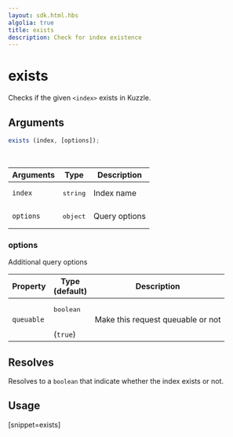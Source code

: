 ```yaml
---
layout: sdk.html.hbs
algolia: true
title: exists
description: Check for index existence
---
```


# exists

Checks if the given `<index>` exists in Kuzzle.

## Arguments

```javascript
exists (index, [options]);
```

<br/>

| Arguments | Type   | Description    |
| --------- | ------ | ---------------|
| `index`   | <pre>string</pre> | Index name     |
| `options` | <pre>object</pre> | Query options  |

### **options**

Additional query options

| Property     | Type<br/>(default)    | Description   |
| -------------- | --------- | ------------- |
|  `queuable`  |  <pre>boolean</pre> <br/>(`true`) |  Make this request queuable or not  |

## Resolves

Resolves to a `boolean` that indicate whether the index exists or not.

## Usage

[snippet=exists]
